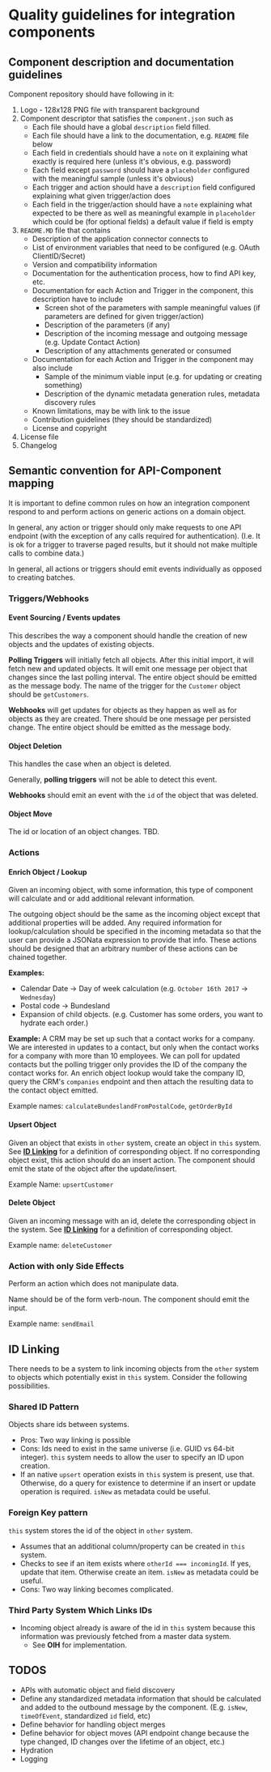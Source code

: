 # Quality guidelines for integration components

## Component description and documentation guidelines

Component repository should have following in it:
1. Logo - 128x128 PNG file with transparent background
1. Component descriptor that satisfies the `component.json` such as
   * Each file should have a global `description` field filled.
   * Each file should have a link to the documentation, e.g. `README` file below
   * Each field in credentials should have a `note` on it explaining what exactly is required here (unless it's obvious, e.g.
   password)
   * Each field except `password` should have a `placeholder` configured with the meaningful sample (unless it's obvious)
   * Each trigger and action should have a `description` field configured explaining what given trigger/action does
   * Each field in the trigger/action should have a `note` explaining what expected to be there as well as meaningful example
   in `placeholder` which could be (for optional fields) a default value if field is empty
1. `README.MD` file that contains
   * Description of the application connector connects to
   * List of environment variables that need to be configured (e.g. OAuth ClientID/Secret)
   * Version and compatibility information
   * Documentation for the authentication process, how to find API key, etc.
   * Documentation for each Action and Trigger in the component, this description have to include
      * Screen shot of the parameters with sample meaningful values (if parameters are defined for given trigger/action)
      * Description of the parameters (if any)
      * Description of the incoming message and outgoing message (e.g. Update Contact Action)
      * Description of any attachments generated or consumed
   * Documentation for each Action and Trigger in the component may also include
      * Sample of the minimum viable input (e.g. for updating or creating something)
      * Description of the dynamic metadata generation rules, metadata discovery rules
   * Known limitations, may be with link to the issue
   * Contribution guidelines (they should be standardized)
   * License and copyright
1. License file
1. Changelog

## Semantic convention for API-Component mapping

It is important to define common rules on how an integration component respond
to and perform actions on generic actions on a domain object.

In general, any action or trigger should only make requests to one API endpoint
(with the exception of any calls required for authentication).  (I.e. It is ok
for a trigger to traverse paged results, but it should not make multiple calls
to combine data.)

In general, all actions or triggers should emit events individually as opposed
to creating batches.

### Triggers/Webhooks

#### Event Sourcing / Events updates
This describes the way a component should handle the creation of new objects and
the updates of existing objects.

**Polling Triggers** will initially fetch all objects.  After this initial import, it
will fetch new and updated objects.  It will emit one message per object that
changes since the last polling interval.  The entire object should be emitted as
the message body.  The name of the trigger for the `Customer` object should be
`getCustomers`.

**Webhooks** will get updates for objects as they happen as well as for objects
as they are created.  There should be one message per persisted change.  The
entire object should be emitted as the message body.

#### Object Deletion
This handles the case when an object is deleted.

Generally, **polling triggers** will not be able to detect this event.

**Webhooks** should emit an event with the `id` of the object that was deleted.

#### Object Move
The id or location of an object changes.  TBD.

### Actions

#### Enrich Object / Lookup
Given an incoming object, with some information, this type of component will
calculate and or add additional relevant information.

The outgoing object should be the same as the incoming object except that
additional properties will be added.  Any required information for
lookup/calculation should be specified in the incoming metadata so that the user
can provide a JSONata expression to provide that info.  These actions should be
designed that an arbitrary number of these actions can be chained together.

**Examples:**
* Calendar Date -> Day of week calculation (e.g. `October 16th 2017` -> `Wednesday`)
* Postal code -> Bundesland
* Expansion of child objects.  (e.g. Customer has some orders, you want to hydrate each order.)

**Example:**
A CRM may be set up such that a contact works for a company.  We are interested
in updates to a contact, but only when the contact works for a company with more
than 10 employees.  We can poll for updated contacts but the polling trigger
only provides the ID of the company the contact works for.  An enrich object
lookup would take the company ID, query the CRM's `companies` endpoint and then
attach the resulting data to the contact object emitted.

Example names: `calculateBundeslandFromPostalCode`, `getOrderById`

#### Upsert Object
Given an object that exists in `other` system, create an object in `this`
system.  See [**ID Linking**](https://github.com/openintegrationhub/architecture/blob/master/evaluations/ComponentQualityGuidelines.md#id-linking) for a definition of corresponding object.  If no
corresponding object exist, this action should do an insert action.  The
component should emit the state of the object after the update/insert.

Example Name: `upsertCustomer`

#### Delete Object
Given an incoming message with an id, delete the corresponding object in the
system.  See [**ID Linking**](https://github.com/openintegrationhub/architecture/blob/master/evaluations/ComponentQualityGuidelines.md#id-linking) for a definition of corresponding object.

Example name: `deleteCustomer`

### Action with only Side Effects
Perform an action which does not manipulate data.

Name should be of the form verb-noun.  The component should emit the input.

Example name: `sendEmail`

## ID Linking
There needs to be a system to link incoming objects from the  `other` system to
objects which potentially exist in `this` system.  Consider the following
possibilities.

### Shared ID Pattern
Objects share ids between systems.
* Pros: Two way linking is possible
* Cons: Ids need to exist in the same universe (i.e. GUID vs 64-bit integer).
`this` system needs to allow the user to specify an ID upon creation.
* If an native `upsert` operation exists in `this` system is present, use that.
Otherwise, do a query for existence to determine if an insert or update
operation is required.  `isNew` as metadata could be useful.

### Foreign Key pattern
`this` system stores the id of the object in `other` system.
* Assumes that an additional column/property can be created in `this` system.
* Checks to see if an item exists where `otherId === incomingId`.  If yes,
   update that item.  Otherwise create an item. `isNew` as metadata could be
   useful.
* Cons: Two way linking becomes complicated.

### Third Party System Which Links IDs
* Incoming object already is aware of the id in `this` system because
 this information was previously fetched from a master data system.
  * See **OIH** for implementation.

## TODOS
- APIs with automatic object and field discovery
- Define any standardized metadata information that should be calculated and
added to the outbound message by the component.  (E.g. `isNew`, `timeOfEvent`,
standardized `id` field, etc)
- Define behavior for handling object merges
- Define behavior for object moves (API endpoint change because the type
changed, ID changes over the lifetime of an object, etc.)
- Hydration
- Logging
